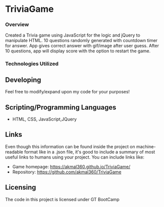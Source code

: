# TriviaGame

### Overview

Created a Trivia game using JavaScript for the logic and jQuery to manipulate HTML. 10 questions randomly generated with countdown timer for answer.  App gives correct answer with gif/image after user guess.  After 10 questions, app will display score with the option to restart the game. 

### Technologies Utilized 

## Developing

Feel free to modify/expand upon my code for your purposes!


## Scripting/Programming Languages

* HTML, CSS, JavaScript,JQuery

## Links

Even though this information can be found inside the project on machine-readable
format like in a .json file, it's good to include a summary of most useful
links to humans using your project. You can include links like:

- Game homepage: https://akmal360.github.io/TriviaGame/
- Repository: https://github.com/akmal360/TriviaGame

## Licensing

The code in this project is licensed under GT BootCamp 
